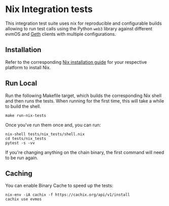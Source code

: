 # Nix Integration tests

This integration test suite uses nix for reproducible and configurable
builds allowing to run test calls using the Python `web3` library against
different evmOS and [Geth](https://github.com/ethereum/go-ethereum) clients
with multiple configurations.

## Installation

Refer to the corresponding [Nix installation guide](https://nix.dev/manual/nix/stable/installation/installing-binary.html)
for your respective platform to install Nix.

## Run Local

Run the following Makefile target,
which builds the corresponding Nix shell and then runs the tests.
When running for the first time, this will take a while to build the shell.

```
make run-nix-tests
```

Once you've run them once and, you can run:

```
nix-shell tests/nix_tests/shell.nix
cd tests/nix_tests
pytest -s -vv
```

If you're changing anything on the chain binary,
the first command will need to be run again.

## Caching

You can enable Binary Cache to speed up the tests:

```
nix-env -iA cachix -f https://cachix.org/api/v1/install
cachix use evmos
```
